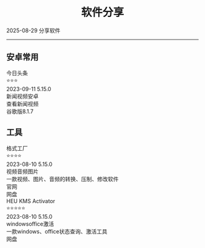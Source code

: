 # <div align="center">软件分享</div>
  <span id='date'>2025-08-29</span>
  <span class='key-tag'>分享</span><span class='key-tag'>软件</span>
  - - -
  

## 安卓常用
<div class='share-soft'><div class='soft-item item'>
          <div class='flex'>
            <a stars='4'>今日头条</a>
            <div class='title-after'>⭐⭐⭐</div>
          </div>
          <div class='soft-detail'>
            <div class='soft-info'>
            <span id="date" >2023-09-11</span>
            <span id="version" >5.15.0</span>
            <div class='soft-tag'>
              <span class='tag'>新闻</span><span class='tag'>视频</span><span class='tag'>安卓</span>
            </div>
          </div>
          <div class='info'>
            查看新闻视频
          </div>
          <div class='dl flex'>
            <span to='https://www.lanzouq.com/i7LRV180sotg'>谷歌版8.1.7</span>
          </div>
          </div>
        </div>
      </div>

## 工具
<div class='share-soft'><div class='soft-item item'>
          <div class='flex'>
            <a stars='4'>格式工厂</a>
            <div class='title-after'>⭐⭐⭐⭐</div>
          </div>
          <div class='soft-detail'>
            <div class='soft-info'>
            <span id="date" >2023-08-10</span>
            <span id="version" >5.15.0</span>
            <div class='soft-tag'>
              <span class='tag'>视频</span><span class='tag'>音频</span><span class='tag'>图片</span>
            </div>
          </div>
          <div class='info'>
            一款视频、图片、音频的转换、压制、修改软件
          </div>
          <div class='dl flex'>
            <span to='http://formatfactory.org/CN/index.html'>官网</span><div class='decrypt undecrypt' jmType='html' value='U2FsdGVkX1+4AUGSKJBOktsGjlv6VQwc6fxE68P48rMQwukmroM+5Tzjzu+yllWceAkARYUwiYrweaNfjaWle7hnziy1kB6lN2k01vzUwVE='><span>网盘</span></div>
          </div>
          </div>
        </div>
      <div class='soft-item item'>
          <div class='flex'>
            <a stars='4'>HEU KMS Activator </a>
            <div class='title-after'>⭐⭐⭐⭐⭐</div>
          </div>
          <div class='soft-detail'>
            <div class='soft-info'>
            <span id="date" >2023-08-10</span>
            <span id="version" >5.15.0</span>
            <div class='soft-tag'>
              <span class='tag'>windows</span><span class='tag'>office</span><span class='tag'>激活</span>
            </div>
          </div>
          <div class='info'>
            一款windows、office状态查询、激活工具
          </div>
          <div class='dl flex'>
            <div class='decrypt undecrypt' jmType='html' value='U2FsdGVkX18Ab12B/02KzFcSacOEcO8oy+QgmBq8xg96h+UyZUCvXcuaM3jr45j/UiLYAT56+anAT6f020xLYG0YY4gJg+kwe4vC/Sr+Axg='><span>网盘</span></div>
          </div>
          </div>
        </div>
      </div>
